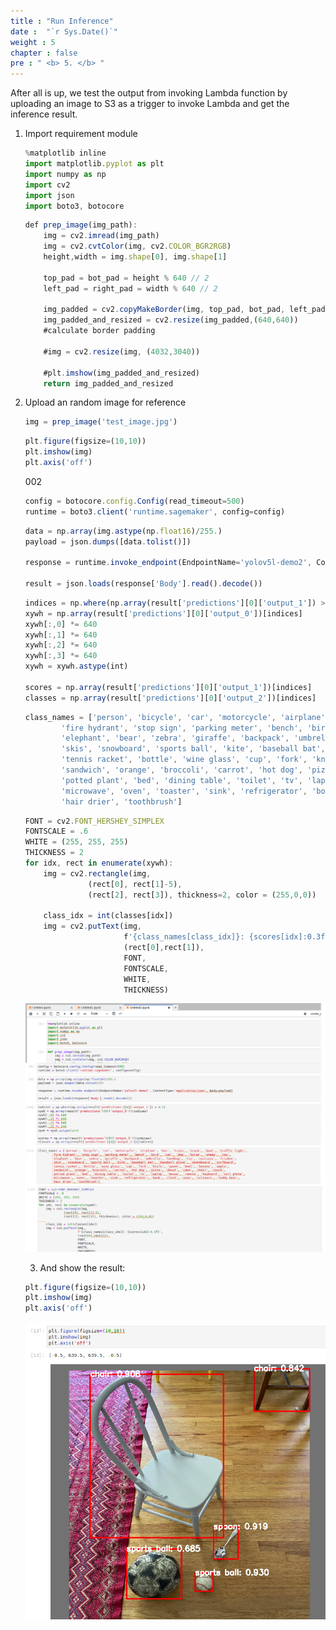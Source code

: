 ```yaml
---
title : "Run Inference"
date :  "`r Sys.Date()`" 
weight : 5 
chapter : false
pre : " <b> 5. </b> "
---
```


After all is up, we test the output from invoking Lambda function by uploading an image to S3 as a trigger to invoke Lambda and get the inference result.

1. Import requirement module
    
    ```jsx
    %matplotlib inline
    import matplotlib.pyplot as plt
    import numpy as np
    import cv2
    import json
    import boto3, botocore
    ```
    
    ```jsx
    def prep_image(img_path):
        img = cv2.imread(img_path)
        img = cv2.cvtColor(img, cv2.COLOR_BGR2RGB)
        height,width = img.shape[0], img.shape[1]
    
        top_pad = bot_pad = height % 640 // 2
        left_pad = right_pad = width % 640 // 2
    
        img_padded = cv2.copyMakeBorder(img, top_pad, bot_pad, left_pad, right_pad, cv2.BORDER_CONSTANT, value=[114,114,114])
        img_padded_and_resized = cv2.resize(img_padded,(640,640))
        #calculate border padding
    
        #img = cv2.resize(img, (4032,3040))
    
        #plt.imshow(img_padded_and_resized)
        return img_padded_and_resized
    ```
    
2. Upload an random image for reference
    
    ```jsx
    img = prep_image('test_image.jpg')
    ```
    
    ```jsx
    plt.figure(figsize=(10,10))
    plt.imshow(img)
    plt.axis('off')
    ```
    
    002
    
    ```jsx
    config = botocore.config.Config(read_timeout=500)
    runtime = boto3.client('runtime.sagemaker', config=config)
    ```
    
    ```jsx
    data = np.array(img.astype(np.float16)/255.)
    payload = json.dumps([data.tolist()])
    
    response = runtime.invoke_endpoint(EndpointName='yolov5l-demo2', ContentType='application/json', Body=payload)
    
    result = json.loads(response['Body'].read().decode())
    ```
    
    ```jsx
    indices = np.where(np.array(result['predictions'][0]['output_1']) > 0.5)
    xywh = np.array(result['predictions'][0]['output_0'])[indices]
    xywh[:,0] *= 640
    xywh[:,1] *= 640
    xywh[:,2] *= 640
    xywh[:,3] *= 640
    xywh = xywh.astype(int)
    
    scores = np.array(result['predictions'][0]['output_1'])[indices]
    classes = np.array(result['predictions'][0]['output_2'])[indices]
    ```
    
    ```jsx
    class_names = ['person', 'bicycle', 'car', 'motorcycle', 'airplane', 'bus', 'train', 'truck', 'boat', 'traffic light',
            'fire hydrant', 'stop sign', 'parking meter', 'bench', 'bird', 'cat', 'dog', 'horse', 'sheep', 'cow',
            'elephant', 'bear', 'zebra', 'giraffe', 'backpack', 'umbrella', 'handbag', 'tie', 'suitcase', 'frisbee',
            'skis', 'snowboard', 'sports ball', 'kite', 'baseball bat', 'baseball glove', 'skateboard', 'surfboard',
            'tennis racket', 'bottle', 'wine glass', 'cup', 'fork', 'knife', 'spoon', 'bowl', 'banana', 'apple',
            'sandwich', 'orange', 'broccoli', 'carrot', 'hot dog', 'pizza', 'donut', 'cake', 'chair', 'couch',
            'potted plant', 'bed', 'dining table', 'toilet', 'tv', 'laptop', 'mouse', 'remote', 'keyboard', 'cell phone',
            'microwave', 'oven', 'toaster', 'sink', 'refrigerator', 'book', 'clock', 'vase', 'scissors', 'teddy bear',
            'hair drier', 'toothbrush']
    ```
    
    ```jsx
    FONT = cv2.FONT_HERSHEY_SIMPLEX
    FONTSCALE = .6
    WHITE = (255, 255, 255)
    THICKNESS = 2
    for idx, rect in enumerate(xywh):
        img = cv2.rectangle(img,
                  (rect[0], rect[1]-5),
                  (rect[2], rect[3]), thickness=2, color = (255,0,0))
        
        class_idx = int(classes[idx])
        img = cv2.putText(img, 
                          f'{class_names[class_idx]}: {scores[idx]:0.3f}',
                          (rect[0],rect[1]),
                          FONT,
                          FONTSCALE,
                          WHITE,
                          THICKNESS)
    ```

    ![](/static/images/runinference/003.png)

    3. And show the result:
    
    ```jsx
    plt.figure(figsize=(10,10))
    plt.imshow(img)
    plt.axis('off')
    ```
    
    ![](/static/images/runinference/004.png)
